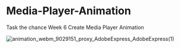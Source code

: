 # Media-Player-Animation
Task the chance Week 6 Create Media Player Animation

![animation_webm_9029151_proxy_AdobeExpress_AdobeExpress(1)](https://user-images.githubusercontent.com/45900975/176724959-dc3b5a00-c722-46af-947c-bbcfc0e8875c.gif)

